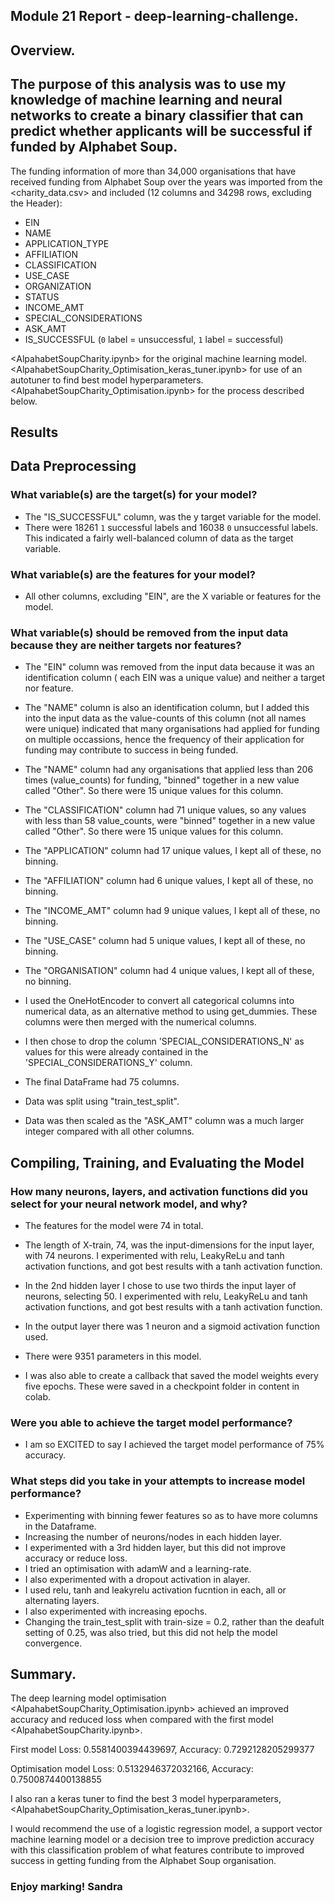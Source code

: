 ## Module 21 Report - deep-learning-challenge.

## Overview.

## The purpose of this analysis was to use my knowledge of machine learning and neural networks to create a binary classifier that can predict whether applicants will be successful if funded by Alphabet Soup.

The funding information of more than 34,000 organisations that have received funding from Alphabet Soup over the years was  imported from the <charity_data.csv>  and included (12 columns and 34298 rows, excluding the Header):
 - EIN
 - NAME
 - APPLICATION_TYPE
 - AFFILIATION
 - CLASSIFICATION
 - USE_CASE
 - ORGANIZATION
 - STATUS
 - INCOME_AMT
 - SPECIAL_CONSIDERATIONS
 - ASK_AMT
 - IS_SUCCESSFUL (`0` label = unsuccessful, `1` label = successful)

<AlpahabetSoupCharity.ipynb> for the original machine learning model.
<AlpahabetSoupCharity_Optimisation_keras_tuner.ipynb> for use of an autotuner to find best model hyperparameters.
<AlpahabetSoupCharity_Optimisation.ipynb> for the process described below.

## Results
## Data Preprocessing
### What variable(s) are the target(s) for your model?
 - The "IS_SUCCESSFUL" column, was the y target variable for the model. 
 - There were 18261 `1` successful labels and 16038 `0` unsuccessful labels. This indicated a fairly well-balanced column of data as the target variable.
### What variable(s) are the features for your model?
 - All other columns, excluding "EIN", are the X variable or features for the model.
### What variable(s) should be removed from the input data because they are neither targets nor features?
 - The "EIN" column was removed from the input data because it was an identification column ( each EIN was a unique value) and neither a target nor feature. 
 - The "NAME" column is also an identification column, but I added this into the input data as the value-counts of this column (not all names were unique) indicated that many organisations had applied for funding on multiple occassions, hence the frequency of their application for funding may contribute to success in being funded.

 - The "NAME" column had any organisations that applied less than 206 times (value_counts) for funding, "binned" together in a new value called "Other". So there were 15 unique values for this column.
 - The "CLASSIFICATION" column had 71 unique values, so any values with less than 58 value_counts, were  "binned" together in a new value called "Other". So there were 15 unique values for this column.
  - The "APPLICATION" column had 17 unique values, I kept all of these, no binning.
  - The "AFFILIATION" column had 6 unique values, I kept all of these, no binning.
  - The "INCOME_AMT" column had 9 unique values, I kept all of these, no binning.
  - The "USE_CASE" column had 5 unique values, I kept all of these, no binning.
   - The "ORGANISATION" column had 4 unique values, I kept all of these, no binning.

  - I used the OneHotEncoder to convert all categorical columns into numerical data, as an alternative method to using get_dummies. These columns were then merged with the numerical columns.
  - I then chose to drop the column 'SPECIAL_CONSIDERATIONS_N' as values for this were already contained in the 'SPECIAL_CONSIDERATIONS_Y' column.
  - The final DataFrame had 75 columns.
  - Data was split using "train_test_split".
  - Data was then scaled as the "ASK_AMT" column was a much larger integer compared with all other columns.
## Compiling, Training, and Evaluating the Model
### How many neurons, layers, and activation functions did you select for your neural network model, and why?
 - The features for the model were 74 in total.
 - The length of X-train, 74, was the input-dimensions for the input layer, with 74 neurons. I experimented with relu, LeakyReLu and tanh activation functions, and got best results with a tanh activation function.
 - In the 2nd hidden layer I chose to use two thirds the input layer of neurons, selecting 50. I experimented with relu, LeakyReLu and tanh activation functions, and got best results with a tanh activation function. 
 - In the output layer there was 1 neuron and a sigmoid activation function used.
 - There were 9351 parameters in this model.

 - I was also able to create a callback that saved the model weights every five epochs. These were saved in a checkpoint folder in content in colab.
### Were you able to achieve the target model performance?
 - I am so EXCITED to say I achieved the target model performance of 75% accuracy.
### What steps did you take in your attempts to increase model performance?
 - Experimenting with binning fewer features so as to have more columns in the Dataframe.
 - Increasing the number of neurons/nodes in each hidden layer. 
 - I experimented with a 3rd hidden layer, but this did not improve accuracy or reduce loss.
 - I tried an optimisation with adamW and a learning-rate.
 - I also experimented with a dropout activation in alayer.
 - I used relu, tanh and leakyrelu activation fucntion in each, all or alternating layers.
 - I also experimented with increasing epochs.
 - Changing the train_test_split with train-size = 0.2, rather than the deafult setting of 0.25, was also tried, but this did not help the model convergence.

## Summary.

The deep learning model optimisation <AlpahabetSoupCharity_Optimisation.ipynb> achieved an improved accuracy and reduced loss when compared with the first model <AlpahabetSoupCharity.ipynb>.

First model
Loss: 0.5581400394439697, Accuracy: 0.7292128205299377

Optimisation model
Loss: 0.5132946372032166, Accuracy: 0.7500874400138855

I also ran a keras tuner to find the best 3 model hyperparameters, <AlpahabetSoupCharity_Optimisation_keras_tuner.ipynb>. 

I would recommend the use of a logistic regression model, a support vector machine learning model or a decision tree to improve prediction accuracy with this classification problem of what features contribute to improved success in getting funding from the Alphabet Soup organisation.

### Enjoy marking! Sandra